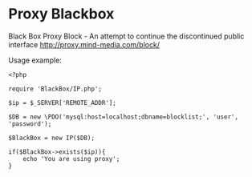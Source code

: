 # Proxy Blackbox
Black Box Proxy Block - An attempt to continue the discontinued public interface http://proxy.mind-media.com/block/


Usage example:

    <?php

    require 'BlackBox/IP.php';

    $ip = $_SERVER['REMOTE_ADDR'];

    $DB = new \PDO('mysql:host=localhost;dbname=blocklist;', 'user', 'password');

    $BlackBox = new IP($DB);

    if($BlackBox->exists($ip)){
        echo 'You are using proxy';
    }


